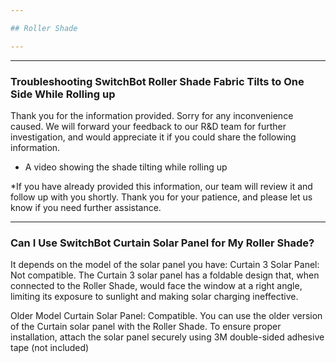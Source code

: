 ```yaml
---

## Roller Shade

---
```


---
### Troubleshooting SwitchBot Roller Shade Fabric Tilts to One Side While Rolling up

Thank you for the information provided.
Sorry for any inconvenience caused.
We will forward your feedback to our R&D team for further investigation, and would appreciate it if you could share the following information. 
- A video showing the shade tilting while rolling up

*If you have already provided this information, our team will review it and follow up with you shortly. Thank you for your patience, and please let us know if you need further assistance.



---
### Can I Use SwitchBot Curtain Solar Panel for My Roller Shade?

It depends on the model of the solar panel you have:
Curtain 3 Solar Panel: Not compatible. The Curtain 3 solar panel has a foldable design that, when connected to the Roller Shade, would face the window at a right angle, limiting its exposure to sunlight and making solar charging ineffective.

Older Model Curtain Solar Panel: Compatible. You can use the older version of the Curtain solar panel with the Roller Shade. To ensure proper installation, attach the solar panel securely using 3M double-sided adhesive tape (not included)



